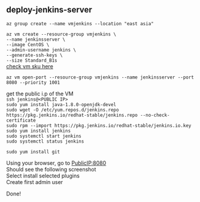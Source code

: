 ## deploy-jenkins-server ##  

`az group create --name vmjenkins --location "east asia"`

`az vm create --resource-group vmjenkins \`  
`--name jenkinsserver \`  
`--image CentOS \`  
`--admin-username jenkins \`  
`--generate-ssh-keys \`  
`--size Standard_B1s `  
[check vm sku here](https://azureprice.net/)  

`az vm open-port --resource-group vmjenkins --name jenkinsserver --port 8080 --priority 1001`  

get the public i.p of the VM  
`ssh jenkins@<PUBLIC IP>`  
`sudo yum install java-1.8.0-openjdk-devel`  
`sudo wget -O /etc/yum.repos.d/jenkins.repo https://pkg.jenkins.io/redhat-stable/jenkins.repo --no-check-certificate`  
`sudo rpm --import https://pkg.jenkins.io/redhat-stable/jenkins.io.key`  
`sudo yum install jenkins`  
`sudo systemctl start jenkins`  
`sudo systemctl status jenkins`  

`sudo yum install git` 

Using your browser, go to <PublicIP:8080>  
Should see the following screenshot  
Select install selected plugins  
Create first admin user  
  
Done!  